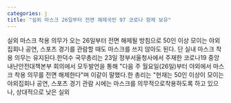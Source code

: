 ```yaml
---
categories: j
title: "실외 마스크 26일부터 전면 해제국민 97 코로나 항체 보유"
---
```

실외 마스크 착용 의무가 오는 26일부터 전면 해제될 방침으로 50인 이상 모이는 야외 집회나 공연, 스포츠 경기를 관람할 때도 마스크를 쓰지 않아도 된다. 단 실내 마스크 착용 의무는 유지된다.한덕수 국무총리는 23일 정부서울청사에서 주재한 코로나19 중앙내난안전대책본부 회의에서 모두발언을 통해 "다음 주 월요일(26일)부터 야외에서 마스크 착용 의무를 전면 해제한다"며 이같이 말했다.한 총리는 "현재는 50인 이상이 모이는 야외집회나 공연, 스포츠 경기 관람 시에는 마스크를 의무적으로착용하도록 하고 있으나, 상대적으로 낮은 실외
